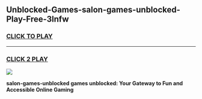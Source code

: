 
## Unblocked-Games-salon-games-unblocked-Play-Free-3lnfw
<h3>
<a href="https://premium76.site?title=salon-games-unblocked&ref=17A">CLICK TO PLAY</a></h3>
<hr>

<h3>
<a href="https://premium76.site?title=salon-games-unblocked&ref=17A">CLICK 2 PLAY</a>
  
</h3>

<a href="https://premium76.site?title=salon-games-unblocked&ref=17A"><img src="https://clearcache.store/games.png"></a>


**salon-games-unblocked games unblocked: Your Gateway to Fun and Accessible Online Gaming**
